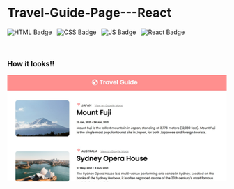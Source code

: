 # Travel-Guide-Page---React

![HTML Badge](https://img.shields.io/badge/HTML5-E34F26?style=for-the-badge&logo=html5&logoColor=white) &nbsp; 
![CSS Badge](https://img.shields.io/badge/CSS3-1572B6?style=for-the-badge&logo=css3&logoColor=white) &nbsp;
![JS Badge](https://img.shields.io/badge/JavaScript-323330?style=for-the-badge&logo=javascript&logoColor=F7DF1E) &nbsp;
![React Badge](https://img.shields.io/badge/React-20232A?style=for-the-badge&logo=react&logoColor=61DAFB) &nbsp;

<br />


### How it looks!!

![screenshot](https://github.com/Lakshit-Chiranjiv/Travel-Guide-Page---React/blob/main/travel-guide-page/src/assets/sitess.png.jpg)